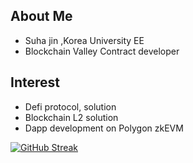## About Me
- Suha jin ,Korea University EE
- Blockchain Valley Contract developer


## Interest
- Defi protocol, solution
- Blockchain L2 solution
- Dapp development on Polygon zkEVM 

[![GitHub Streak](https://streak-stats.demolab.com/?user=djm07073)](https://git.io/streak-stats)
